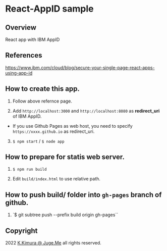 # React-AppID sample

## Overview

React app with IBM AppID


## References

https://www.ibm.com/cloud/blog/secure-your-single-page-react-apps-using-app-id


## How to create this app.

1. Follow above refernce page.

2. Add `http://localhost:3000` and `http://localhost:8080` as **redirect_uri** of IBM AppID.

  - If you use Github Pages as web host, you need to specify `https://xxxx.github.io` as redirect_uri.

3. `$ npm start` / `$ node app`


## How to prepare for statis web server.

1. `$ npm run build`

2. Edit `build/index.html` to use relative path.


## How to push build/ folder into `gh-pages` branch of github.

1. `$ git subtree push --prefix build origin gh-pages``


## Copyright

2022 [K.Kimura @ Juge.Me](https://github.com/dotnsf) all rights reserved.

